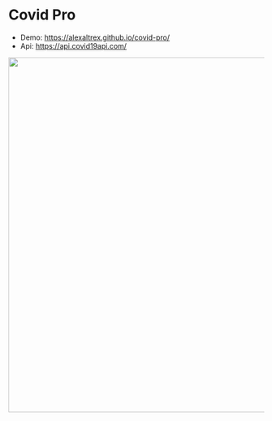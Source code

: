 # Covid Pro
* Demo: https://alexaltrex.github.io/covid-pro/
* Api: https://api.covid19api.com/

<img src="https://user-images.githubusercontent.com/56224288/202736817-c9558c97-bf8e-4346-8b55-c9a68d339597.jpg" width="700" >

